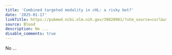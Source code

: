 ```yaml
---
title: 'Combined targeted modality in cHL: a risky bet?'
date: '2025-01-17'
linkTitle: https://pubmed.ncbi.nlm.nih.gov/39820981/?utm_source=curl&utm_medium=rss&utm_campaign=journals&utm_content=7603509&fc=None&ff=20250118170346&v=2.18.0.post9+e462414
source: Blood
description: No ...
disable_comments: true
---
```

No ...